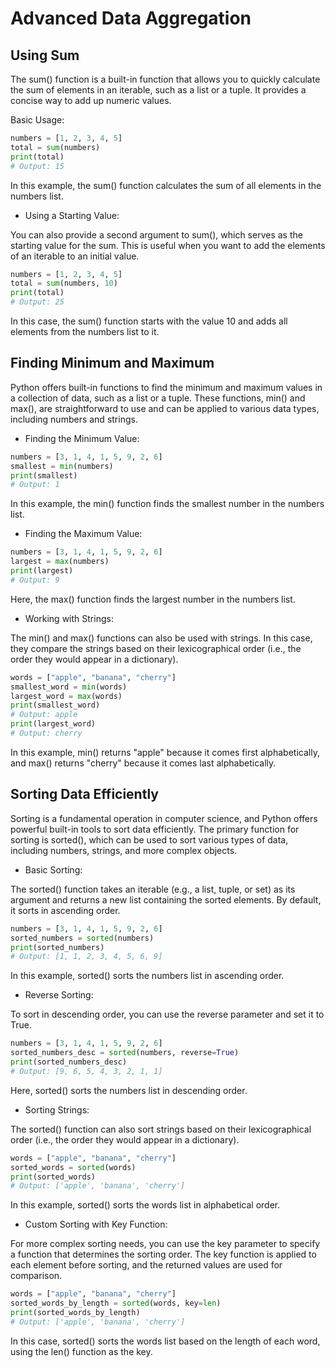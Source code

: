 # Advanced Data Aggregation

## Using Sum

The sum() function is a built-in function that allows you to quickly calculate the sum of elements in an iterable, such as a list or a tuple. It provides a concise way to add up numeric values.

Basic Usage:
```python
numbers = [1, 2, 3, 4, 5]
total = sum(numbers)
print(total)
# Output: 15
```
In this example, the sum() function calculates the sum of all elements in the numbers list.
- Using a Starting Value:

You can also provide a second argument to sum(), which serves as the starting value for the sum. This is useful when you want to add the elements of an iterable to an initial value.
```python
numbers = [1, 2, 3, 4, 5]
total = sum(numbers, 10)
print(total)
# Output: 25
```
In this case, the sum() function starts with the value 10 and adds all elements from the numbers list to it.

## Finding Minimum and Maximum

Python offers built-in functions to find the minimum and maximum values in a collection of data, such as a list or a tuple. These functions, min() and max(), are straightforward to use and can be applied to various data types, including numbers and strings.

- Finding the Minimum Value:
```python
numbers = [3, 1, 4, 1, 5, 9, 2, 6]
smallest = min(numbers)
print(smallest)
# Output: 1
```
In this example, the min() function finds the smallest number in the numbers list.

- Finding the Maximum Value:
```python
numbers = [3, 1, 4, 1, 5, 9, 2, 6]
largest = max(numbers)
print(largest)
# Output: 9
```
Here, the max() function finds the largest number in the numbers list.

- Working with Strings:

The min() and max() functions can also be used with strings. In this case, they compare the strings based on their lexicographical order (i.e., the order they would appear in a dictionary).
```python
words = ["apple", "banana", "cherry"]
smallest_word = min(words)
largest_word = max(words)
print(smallest_word)
# Output: apple
print(largest_word)
# Output: cherry
```
In this example, min() returns "apple" because it comes first alphabetically, and max() returns "cherry" because it comes last alphabetically.

## Sorting Data Efficiently

Sorting is a fundamental operation in computer science, and Python offers powerful built-in tools to sort data efficiently. The primary function for sorting is sorted(), which can be used to sort various types of data, including numbers, strings, and more complex objects.

- Basic Sorting:

The sorted() function takes an iterable (e.g., a list, tuple, or set) as its argument and returns a new list containing the sorted elements. By default, it sorts in ascending order.
```python
numbers = [3, 1, 4, 1, 5, 9, 2, 6]
sorted_numbers = sorted(numbers)
print(sorted_numbers)
# Output: [1, 1, 2, 3, 4, 5, 6, 9]
```
In this example, sorted() sorts the numbers list in ascending order.

- Reverse Sorting:

To sort in descending order, you can use the reverse parameter and set it to True.
```python
numbers = [3, 1, 4, 1, 5, 9, 2, 6]
sorted_numbers_desc = sorted(numbers, reverse=True)
print(sorted_numbers_desc)
# Output: [9, 6, 5, 4, 3, 2, 1, 1]
```
Here, sorted() sorts the numbers list in descending order.

- Sorting Strings:

The sorted() function can also sort strings based on their lexicographical order (i.e., the order they would appear in a dictionary).
```python
words = ["apple", "banana", "cherry"]
sorted_words = sorted(words)
print(sorted_words)
# Output: ['apple', 'banana', 'cherry']
```
In this example, sorted() sorts the words list in alphabetical order.

- Custom Sorting with Key Function:

For more complex sorting needs, you can use the key parameter to specify a function that determines the sorting order. The key function is applied to each element before sorting, and the returned values are used for comparison.
```python
words = ["apple", "banana", "cherry"]
sorted_words_by_length = sorted(words, key=len)
print(sorted_words_by_length)
# Output: ['apple', 'banana', 'cherry']
```
In this case, sorted() sorts the words list based on the length of each word, using the len() function as the key.
